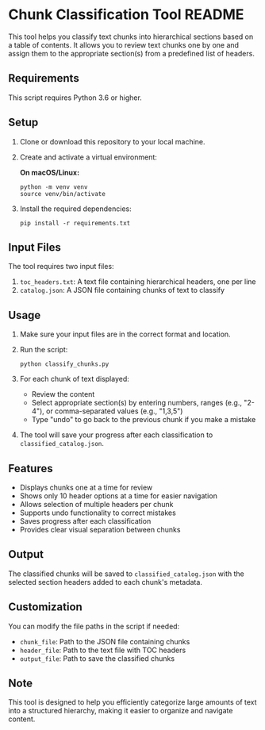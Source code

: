 # Chunk Classification Tool README

This tool helps you classify text chunks into hierarchical sections based on a table of contents. It allows you to review text chunks one by one and assign them to the appropriate section(s) from a predefined list of headers.

## Requirements

This script requires Python 3.6 or higher.

## Setup

1. Clone or download this repository to your local machine.

2. Create and activate a virtual environment:

   **On macOS/Linux:**
   ```
   python -m venv venv
   source venv/bin/activate
   ```

3. Install the required dependencies:
   ```
   pip install -r requirements.txt
   ```

## Input Files

The tool requires two input files:

1. `toc_headers.txt`: A text file containing hierarchical headers, one per line
2. `catalog.json`: A JSON file containing chunks of text to classify

## Usage

1. Make sure your input files are in the correct format and location.

2. Run the script:
   ```
   python classify_chunks.py
   ```

3. For each chunk of text displayed:
   - Review the content
   - Select appropriate section(s) by entering numbers, ranges (e.g., "2-4"), or comma-separated values (e.g., "1,3,5")
   - Type "undo" to go back to the previous chunk if you make a mistake

4. The tool will save your progress after each classification to `classified_catalog.json`.

## Features

- Displays chunks one at a time for review
- Shows only 10 header options at a time for easier navigation
- Allows selection of multiple headers per chunk
- Supports undo functionality to correct mistakes
- Saves progress after each classification
- Provides clear visual separation between chunks

## Output

The classified chunks will be saved to `classified_catalog.json` with the selected section headers added to each chunk's metadata.

## Customization

You can modify the file paths in the script if needed:
- `chunk_file`: Path to the JSON file containing chunks
- `header_file`: Path to the text file with TOC headers
- `output_file`: Path to save the classified chunks

## Note

This tool is designed to help you efficiently categorize large amounts of text into a structured hierarchy, making it easier to organize and navigate content.